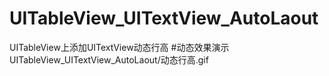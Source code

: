 # UITableView_UITextView_AutoLaout
UITableView上添加UITextView动态行高
#动态效果演示
UITableView_UITextView_AutoLaout/动态行高.gif

